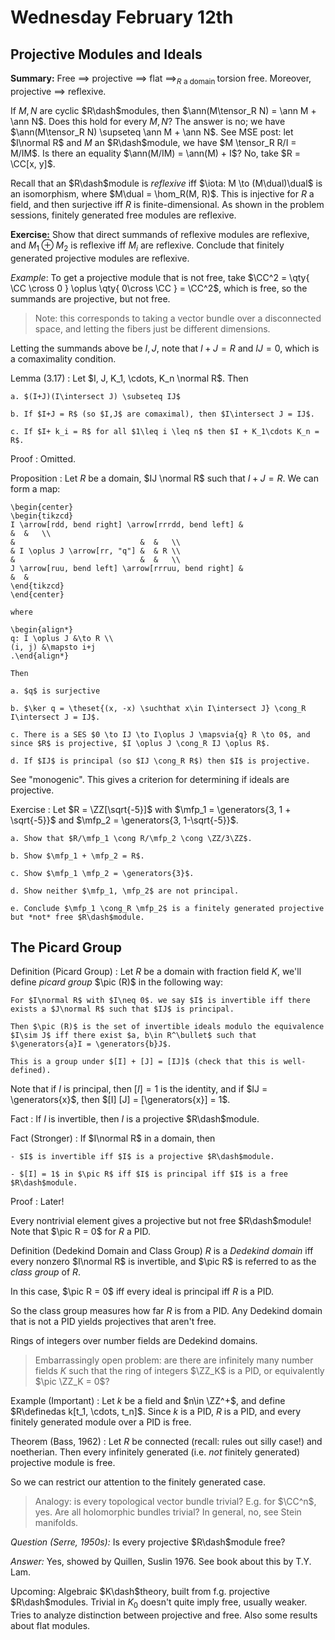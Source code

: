 # Wednesday February 12th

## Projective Modules and Ideals

**Summary:**
Free $\implies$ projective $\implies$ flat $\implies_{R \text{ a domain }}$ torsion free.
Moreover, projective $\implies$ reflexive.

If $M, N$ are cyclic $R\dash$modules, then $\ann(M\tensor_R N) = \ann M + \ann N$.
Does this hold for every $M, N$? 
The answer is no; we have $\ann(M\tensor_R N) \supseteq \ann M + \ann N$.
See MSE post: let $I\normal R$ and $M$ an $R\dash$module, we have $M \tensor_R R/I = M/IM$.
Is there an equality $\ann(M/IM) = \ann(M) + I$?
No, take $R = \CC[x, y]$.

Recall that an $R\dash$module is *reflexive* iff $\iota: M \to (M\dual)\dual$ is an isomorphism, where $M\dual = \hom_R(M, R)$.
This is injective for $R$ a field, and then surjective iff $R$ is finite-dimensional.
As shown in the problem sessions, finitely generated free modules are reflexive.

**Exercise:**
Show that direct summands of reflexive modules are reflexive, and $M_1 \oplus M_2$ is reflexive iff $M_i$ are reflexive.
Conclude that finitely generated projective modules are reflexive. 

*Example*:
To get a projective module that is not free, take
$\CC^2 = \qty{ \CC \cross 0  } \oplus \qty{ 0\cross \CC  } = \CC^2$, which is free, so the summands are projective, but not free.

> Note: this corresponds to taking a vector bundle over a disconnected space, and letting the fibers just be different dimensions.

Letting the summands above be $I, J$, note that $I+J = R$ and $IJ = 0$, which is a comaximality condition.

Lemma (3.17)
:   Let $I, J, K_1, \cdots, K_n \normal R$.
    Then

    a. $(I+J)(I\intersect J) \subseteq IJ$

    b. If $I+J = R$ (so $I,J$ are comaximal), then $I\intersect J = IJ$. 

    c. If $I+ k_i = R$ for all $1\leq i \leq n$ then $I + K_1\cdots K_n = R$.

Proof
: Omitted.

Proposition
:   Let $R$ be a domain, $IJ \normal R$ such that $I+J = R$.
    We can form a map:

    \begin{center}
    \begin{tikzcd}
    I \arrow[rdd, bend right] \arrow[rrrdd, bend left] &                            &  &   \\
    &                            &  &   \\
    & I \oplus J \arrow[rr, "q"] &  & R \\
    &                            &  &   \\
    J \arrow[ruu, bend left] \arrow[rrruu, bend right] &                            &  &  
    \end{tikzcd}
    \end{center}

    where

    \begin{align*}
    q: I \oplus J &\to R \\
    (i, j) &\mapsto i+j
    .\end{align*}

    Then

    a. $q$ is surjective

    b. $\ker q = \theset{(x, -x) \suchthat x\in I\intersect J} \cong_R I\intersect J = IJ$.

    c. There is a SES $0 \to IJ \to I\oplus J \mapsvia{q} R \to 0$, and since $R$ is projective, $I \oplus J \cong_R IJ \oplus R$.

    d. If $IJ$ is principal (so $IJ \cong_R R$) then $I$ is projective.

See "monogenic". 
This gives a criterion for determining if ideals are projective.

Exercise
:   Let $R =  \ZZ[\sqrt{-5}]$ with $\mfp_1 = \generators{3, 1 + \sqrt{-5}}$ and $\mfp_2 = \generators{3, 1-\sqrt{-5}}$.

    a. Show that $R/\mfp_1 \cong R/\mfp_2 \cong \ZZ/3\ZZ$.

    b. Show $\mfp_1 + \mfp_2 = R$.

    c. Show $\mfp_1 \mfp_2 = \generators{3}$.

    d. Show neither $\mfp_1, \mfp_2$ are not principal.

    e. Conclude $\mfp_1 \cong_R \mfp_2$ is a finitely generated projective but *not* free $R\dash$module.

## The Picard Group
Definition (Picard Group)
:   Let $R$ be a domain with fraction field $K$, we'll define *picard group* $\pic (R)$ in the following way:
  
    For $I\normal R$ with $I\neq 0$. we say $I$ is invertible iff there exists a $J\normal R$ such that $IJ$ is principal.
    
    Then $\pic (R)$ is the set of invertible ideals modulo the equivalence $I\sim J$ iff there exist $a, b\in R^\bullet$ such that $\generators{a}I = \generators{b}J$.

    This is a group under $[I] + [J] = [IJ]$ (check that this is well-defined).

Note that if $I$ is principal, then $[I] = 1$ is the identity, and if $IJ = \generators{x}$, then $[I] [J] = [\generators{x}] = 1$.

Fact
: If $I$ is invertible, then $I$ is a projective $R\dash$module.

Fact (Stronger)
:   If $I\normal R$ in a domain, then 

    - $I$ is invertible iff $I$ is a projective $R\dash$module.
  
    - $[I] = 1$ in $\pic R$ iff $I$ is principal iff $I$ is a free $R\dash$module.

Proof
: Later!

Every nontrivial element gives a projective but not free $R\dash$module!
Note that $\pic R = 0$ for $R$ a PID.

Definition (Dedekind Domain and Class Group)
  $R$ is a *Dedekind domain* iff every nonzero $I\normal R$ is invertible, and $\pic R$ is referred to as the *class group* of $R$.
  
In this case, $\pic R = 0$ iff every ideal is principal iff $R$ is a PID.

So the class group measures how far $R$ is from a PID.
Any Dedekind domain that is not a PID yields projectives that aren't free.

Rings of integers over number fields are Dedekind domains.

> Embarrassingly open problem: are there are infinitely many number fields $K$ such that the ring of integers $\ZZ_K$ is a PID, or equivalently $\pic \ZZ_K = 0$?

Example (Important)
:   Let $k$ be a field and $n\in \ZZ^+$, and define $R\definedas k[t_1, \cdots, t_n]$.
    Since $k$ is a PID, $R$ is a PID, and every finitely generated module over a PID is free.

Theorem (Bass, 1962)
: Let $R$ be connected (recall: rules out silly case!) and noetherian.
  Then every infinitely generated (i.e. *not* finitely generated) projective module is free.

So we can restrict our attention to the finitely generated case.

> Analogy: is every topological vector bundle trivial? E.g. for $\CC^n$, yes. 
> Are all holomorphic bundles trivial? In general, no, see Stein manifolds.

*Question (Serre, 1950s):*
Is every projective $R\dash$module free?

*Answer:* 
Yes, showed by Quillen, Suslin 1976.
See book about this by T.Y. Lam.

Upcoming:
Algebraic $K\dash$theory, built from f.g. projective $R\dash$modules.
Trivial in $K_0$ doesn't quite imply free, usually weaker.
Tries to analyze distinction between projective and free.
Also some results about flat modules.
